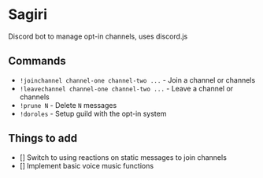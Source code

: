 # Sagiri
Discord bot to manage opt-in channels, uses discord.js
## Commands
- `!joinchannel channel-one channel-two ...` - Join a channel or channels
- `!leavechannel channel-one channel-two ...` - Leave a channel or channels
- `!prune N` - Delete `N` messages
- `!doroles` - Setup guild with the opt-in system
## Things to add
- [] Switch to using reactions on static messages to join channels
- [] Implement basic voice music functions